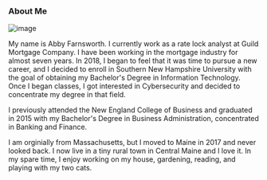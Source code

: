### About Me

![image](https://user-images.githubusercontent.com/86175837/154809407-6aa7ff03-42da-46e4-8966-0c7705b71c36.png)

My name is Abby Farnsworth. I currently work as a rate lock analyst at Guild Mortgage Company. I have been working in the mortgage industry for almost seven years. In 2018, I began to feel that it was time to pursue a new career, and I decided to enroll in Southern New Hampshire University with the goal of obtaining my Bachelor's Degree in Information Technology. Once I began classes, I got interested in Cybersecurity and decided to concentrate my degree in that field.

I previously attended the New England College of Business and graduated in 2015 with my Bachelor's Degree in Business Administration, concentrated in Banking and Finance.

I am orginially from Massachusetts, but I moved to Maine in 2017 and never looked back. I now live in a tiny rural town in Central Maine and I love it. In my spare time, I enjoy working on my house, gardening, reading, and playing with my two cats.
